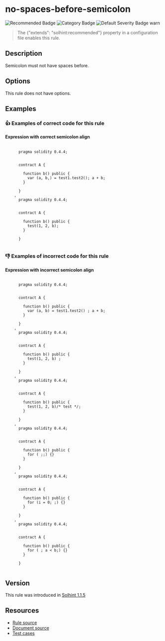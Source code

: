 <!---
This is a dynamically generated file. Do not edit manually.
date:        Sat, 24 Aug 2019 01:45:03 GMT
author:      "Peter Chung <touhonoob@gmail.com>"
--->

# no-spaces-before-semicolon
![Recommended Badge](https://img.shields.io/badge/-Recommended-brightgreen)
![Category Badge](https://img.shields.io/badge/-Style%20Guide%20Rules-informational)
![Default Severity Badge warn](https://img.shields.io/badge/Default%20Severity-warn-yellow)
> The {"extends": "solhint:recommended"} property in a configuration file enables this rule.


## Description
Semicolon must not have spaces before.

## Options
This rule does not have options.

## Examples
### 👍 Examples of **correct** code for this rule

#### Expression with correct semicolon align

```solidity

      pragma solidity 0.4.4;
        
        
      contract A {
        
        function b() public {
          var (a, b,) = test1.test2(); a + b;
        }
    
      }
    ,
      pragma solidity 0.4.4;
        
        
      contract A {
        
        function b() public {
          test(1, 2, b);
        }
    
      }
    
```

### 👎 Examples of **incorrect** code for this rule

#### Expression with incorrect semicolon align

```solidity

      pragma solidity 0.4.4;
        
        
      contract A {
        
        function b() public {
          var (a, b) = test1.test2() ; a + b;
        }
    
      }
    ,
      pragma solidity 0.4.4;
        
        
      contract A {
        
        function b() public {
          test(1, 2, b) ;
        }
    
      }
    ,
      pragma solidity 0.4.4;
        
        
      contract A {
        
        function b() public {
          test(1, 2, b)/* test */;
        }
    
      }
    ,
      pragma solidity 0.4.4;
        
        
      contract A {
        
        function b() public {
          for ( ;;) {}
        }
    
      }
    ,
      pragma solidity 0.4.4;
        
        
      contract A {
        
        function b() public {
          for (i = 0; ;) {}
        }
    
      }
    ,
      pragma solidity 0.4.4;
        
        
      contract A {
        
        function b() public {
          for ( ; a < b;) {}
        }
    
      }
    
```

## Version
This rule was introduced in [Solhint 1.1.5](https://github.com/protofire/solhint/tree/v1.1.5)

## Resources
- [Rule source](https://github.com/protofire/solhint/tree/master/lib/rules/align/no-spaces-before-semicolon.js)
- [Document source](https://github.com/protofire/solhint/tree/master/docs/rules/align/no-spaces-before-semicolon.md)
- [Test cases](https://github.com/protofire/solhint/tree/master/test/rules/align/no-spaces-before-semicolon.js)
